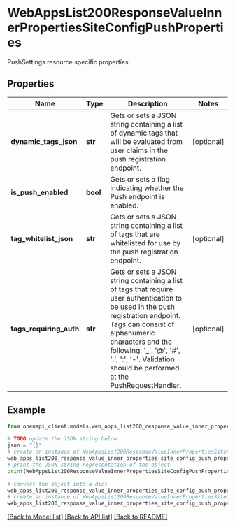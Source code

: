 # WebAppsList200ResponseValueInnerPropertiesSiteConfigPushProperties

PushSettings resource specific properties

## Properties

Name | Type | Description | Notes
------------ | ------------- | ------------- | -------------
**dynamic_tags_json** | **str** | Gets or sets a JSON string containing a list of dynamic tags that will be evaluated from user claims in the push registration endpoint. | [optional] 
**is_push_enabled** | **bool** | Gets or sets a flag indicating whether the Push endpoint is enabled. | 
**tag_whitelist_json** | **str** | Gets or sets a JSON string containing a list of tags that are whitelisted for use by the push registration endpoint. | [optional] 
**tags_requiring_auth** | **str** | Gets or sets a JSON string containing a list of tags that require user authentication to be used in the push registration endpoint. Tags can consist of alphanumeric characters and the following: &#39;_&#39;, &#39;@&#39;, &#39;#&#39;, &#39;.&#39;, &#39;:&#39;, &#39;-&#39;.  Validation should be performed at the PushRequestHandler. | [optional] 

## Example

```python
from openapi_client.models.web_apps_list200_response_value_inner_properties_site_config_push_properties import WebAppsList200ResponseValueInnerPropertiesSiteConfigPushProperties

# TODO update the JSON string below
json = "{}"
# create an instance of WebAppsList200ResponseValueInnerPropertiesSiteConfigPushProperties from a JSON string
web_apps_list200_response_value_inner_properties_site_config_push_properties_instance = WebAppsList200ResponseValueInnerPropertiesSiteConfigPushProperties.from_json(json)
# print the JSON string representation of the object
print(WebAppsList200ResponseValueInnerPropertiesSiteConfigPushProperties.to_json())

# convert the object into a dict
web_apps_list200_response_value_inner_properties_site_config_push_properties_dict = web_apps_list200_response_value_inner_properties_site_config_push_properties_instance.to_dict()
# create an instance of WebAppsList200ResponseValueInnerPropertiesSiteConfigPushProperties from a dict
web_apps_list200_response_value_inner_properties_site_config_push_properties_from_dict = WebAppsList200ResponseValueInnerPropertiesSiteConfigPushProperties.from_dict(web_apps_list200_response_value_inner_properties_site_config_push_properties_dict)
```
[[Back to Model list]](../README.md#documentation-for-models) [[Back to API list]](../README.md#documentation-for-api-endpoints) [[Back to README]](../README.md)


